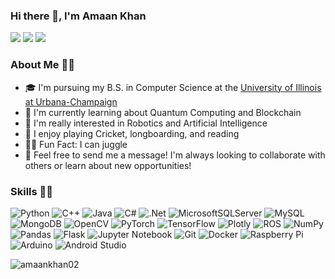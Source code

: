 ### Hi there 👋, I'm Amaan Khan

[![](https://img.shields.io/badge/linkedin-%230077B5.svg?&style=for-the-badge&logo=linkedin&logoColor=white)](https://www.linkedin.com/in/amaankhan02/)
[![](https://img.shields.io/badge/Gmail-D14836?style=for-the-badge&logo=gmail&logoColor=white)](mailto:amaanmkhan2@gmail.com)
[![](https://img.shields.io/badge/Microsoft_Outlook-0078D4?style=for-the-badge&logo=microsoft-outlook&logoColor=white)](mailto:amaanmk2@illinois.edu)

### About Me 👨🏾
- 🎓 I'm pursuing my B.S. in Computer Science at the [University of Illinois at Urbana-Champaign](https://illinois.edu/)
- 🌱 I'm currently learning about Quantum Computing and Blockchain
- 🤖 I'm really interested in Robotics and Artificial Intelligence 
- 🏏 I enjoy playing Cricket, longboarding, and reading
- 🤹🏽 Fun Fact: I can juggle
- 📧 Feel free to send me a message! I'm always looking to collaborate with others or learn about new opportunities!

### Skills 👨‍💻
![Python](https://img.shields.io/badge/python-3670A0?style=for-the-badge&logo=python&logoColor=ffdd54)
![C++](https://img.shields.io/badge/c++-%2300599C.svg?style=for-the-badge&logo=c%2B%2B&logoColor=white)
![Java](https://img.shields.io/badge/java-%23ED8B00.svg?style=for-the-badge&logo=java&logoColor=white)
![C#](https://img.shields.io/badge/c%23-%23239120.svg?style=for-the-badge&logo=c-sharp&logoColor=white)
![.Net](https://img.shields.io/badge/.NET-5C2D91?style=for-the-badge&logo=.net&logoColor=white)
![MicrosoftSQLServer](https://img.shields.io/badge/Microsoft%20SQL%20Sever-CC2927?style=for-the-badge&logo=microsoft%20sql%20server&logoColor=white)
![MySQL](https://img.shields.io/badge/mysql-%2300f.svg?style=for-the-badge&logo=mysql&logoColor=white)
![MongoDB](https://img.shields.io/badge/MongoDB-%234ea94b.svg?style=for-the-badge&logo=mongodb&logoColor=white)
![OpenCV](https://img.shields.io/badge/opencv-%23white.svg?style=for-the-badge&logo=opencv&logoColor=white)
![PyTorch](https://img.shields.io/badge/PyTorch-%23EE4C2C.svg?style=for-the-badge&logo=PyTorch&logoColor=white)
![TensorFlow](https://img.shields.io/badge/TensorFlow-%23FF6F00.svg?style=for-the-badge&logo=TensorFlow&logoColor=white)
![Plotly](https://img.shields.io/badge/Plotly-%233F4F75.svg?style=for-the-badge&logo=plotly&logoColor=white)
![ROS](https://img.shields.io/badge/ros-%230A0FF9.svg?style=for-the-badge&logo=ros&logoColor=white)
![NumPy](https://img.shields.io/badge/numpy-%23013243.svg?style=for-the-badge&logo=numpy&logoColor=white)
![Pandas](https://img.shields.io/badge/pandas-%23150458.svg?style=for-the-badge&logo=pandas&logoColor=white)
![Flask](https://img.shields.io/badge/flask-%23000.svg?style=for-the-badge&logo=flask&logoColor=white)
![Jupyter Notebook](https://img.shields.io/badge/jupyter-%23FA0F00.svg?style=for-the-badge&logo=jupyter&logoColor=white)
![Git](https://img.shields.io/badge/git-%23F05033.svg?style=for-the-badge&logo=git&logoColor=white)
![Docker](https://img.shields.io/badge/docker-%230db7ed.svg?style=for-the-badge&logo=docker&logoColor=white)
![Raspberry Pi](https://img.shields.io/badge/-RaspberryPi-C51A4A?style=for-the-badge&logo=Raspberry-Pi)
![Arduino](https://img.shields.io/badge/-Arduino-00979D?style=for-the-badge&logo=Arduino&logoColor=white)
![Android Studio](https://img.shields.io/badge/Android%20Studio-3DDC84.svg?style=for-the-badge&logo=android-studio&logoColor=white)



<p align="left"> <img src="https://komarev.com/ghpvc/?username=amaankhan02&label=Profile%20views&color=0e75b6&style=flat" alt="amaankhan02" /> </p> 
<!--
### Leetcode Stats
![LeetCode Stats](https://leetcode.card.workers.dev/amaankhan02?theme=nord&font=baloo&extension=null)
![LeetCode Stats](https://leetcode.card.workers.dev/amaankhan02?theme=auto&font=baloo&extension=null)
^^ These came from https://leetcode.card.workers.dev/. You just generate and then click Markdown and paste that link in there
-->
<!-- https://github.com/Ileriayo/markdown-badges -->
